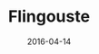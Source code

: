---
layout: post
title: "Flingouste"
date: 2016-04-14
categories: [Pêche]
image: http://www.pokepedia.fr/images/5/50/Flingouste-XY.png
caught: Flingouste
location: Relifac
level: 25
version: X
---